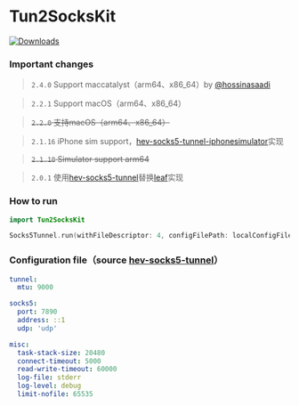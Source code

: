 # Tun2SocksKit

[![Downloads][0]][1]

[0]: https://img.shields.io/github/downloads/tozik/Tun2SocksKit/total.svg
[1]: https://github.com/tozik/Tun2SocksKit/releases/latest

### Important changes

> `2.4.0` Support maccatalyst（arm64、x86_64）by [@hossinasaadi](https://github.com/hossinasaadi)

> `2.2.1` Support macOS（arm64、x86_64）

> ~~`2.2.0` 支持macOS（arm64、x86_64）~~

> `2.1.16` iPhone sim support，[hev-socks5-tunnel-iphonesimulator](https://github.com/daemooon/hev-socks5-tunnel-iphonesimulator)实现

> ~~`2.1.10` Simulator support arm64~~

> `2.0.1` 使用[hev-socks5-tunnel](https://github.com/heiher/hev-socks5-tunnel)替换[leaf](https://github.com/eycorsican/leaf)实现


### How to run
```swift
import Tun2SocksKit

Socks5Tunnel.run(withFileDescriptor: 4, configFilePath: localConfigFileURL.path(percentEncoded: false))
```

### Configuration file（source [hev-socks5-tunnel](https://github.com/heiher/hev-socks5-tunnel)）
```yml
tunnel:
  mtu: 9000

socks5:
  port: 7890
  address: ::1
  udp: 'udp'

misc:
  task-stack-size: 20480
  connect-timeout: 5000
  read-write-timeout: 60000
  log-file: stderr
  log-level: debug
  limit-nofile: 65535
```






